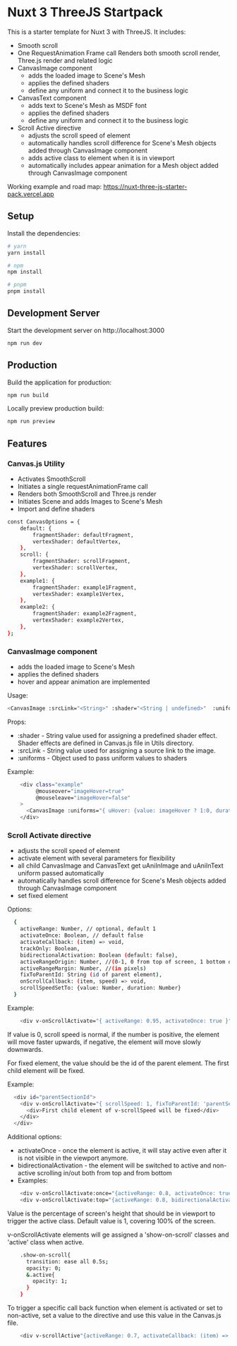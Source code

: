 # Nuxt 3 ThreeJS Startpack

This is a starter template for Nuxt 3 with ThreeJS. It includes:

- Smooth scroll
- One RequestAnimation Frame call Renders both smooth scroll render, Three.js render and related logic
- CanvasImage component
  - adds the loaded image to Scene's Mesh
  - applies the defined shaders
  - define any uniform and connect it to the business logic
- CanvasText component
  - adds text to Scene's Mesh as MSDF font
  - applies the defined shaders
  - define any uniform and connect it to the business logic
- Scroll Active directive
  - adjusts the scroll speed of element
  - automatically handles scroll difference for Scene's Mesh objects added through CanvasImage component
  - adds active class to element when it is in viewport
  - automatically includes appear animation for a Mesh object added through CanvasImage component

Working example and road map: https://nuxt-three-js-starter-pack.vercel.app

## Setup

Install the dependencies:

```bash
# yarn
yarn install

# npm
npm install

# pnpm
pnpm install
```

## Development Server

Start the development server on http://localhost:3000

```bash
npm run dev
```

## Production

Build the application for production:

```bash
npm run build
```

Locally preview production build:

```bash
npm run preview
```

## Features

### Canvas.js Utility

- Activates SmoothScroll
- Initiates a single requestAnimationFrame call
- Renders both SmoothScroll and Three.js render
- Initiates Scene and adds Images to Scene's Mesh
- Import and define shaders

```bash
const CanvasOptions = {
    default: {
        fragmentShader: defaultFragment,
        vertexShader: defaultVertex,
    },
    scroll: {
        fragmentShader: scrollFragment,
        vertexShader: scrollVertex,
    },
    example1: {
        fragmentShader: example1Fragment,
        vertexShader: example1Vertex,
    },
    example2: {
        fragmentShader: example2Fragment,
        vertexShader: example2Vertex,
    },
};
```

### CanvasImage component

- adds the loaded image to Scene's Mesh
- applies the defined shaders
- hover and appear animation are implemented

Usage:

```bash
<CanvasImage :srcLink="<String>" :shader="<String | undefined>"  :uniforms="<{uName: {value:Number , duration: Number}}>"  />
```

Props:

- :shader - String value used for assigning a predefined shader effect. Shader effects are defined in Canvas.js file in
  Utils directory.
- :srcLink - String value used for assigning a source link to the image.
- :uniforms - Object used to pass uniform values to shaders

Example:

```bash
    <div class="example"
         @mouseover="imageHover=true"
         @mouseleave="imageHover=false"
    >
      <CanvasImage :uniforms="{ uHover: {value: imageHover ? 1:0, duration: 0.5 }}" :shader="'example1'" :srcLink="'img/example1.jpg'" />
    </div>
```

### Scroll Activate directive

- adjusts the scroll speed of element
- activate element with several parameters for flexibility
- all child CanvasImage and CanvasText get uAniInImage and uAniInText uniform passed automatically
- automatically handles scroll difference for Scene's Mesh objects added through CanvasImage component
- set fixed element

Options:

```bash
  {
    activeRange: Number, // optional, default 1
    activateOnce: Boolean, // default false
    activateCallback: (item) => void,
    trackOnly: Boolean,
    bidirectionalActivation: Boolean (default: false),
    activeRangeOrigin: Number, //(0-1, 0 from top of screen, 1 bottom of the screen)
    activeRangeMargin: Number, //(in pixels)
    fixToParentId: String (id of parent element),
    onScrollCallback: (item, speed) => void,
    scrollSpeedSetTo: {value: Number, duration: Number}
  }
```

Example:

```bash
    <div v-onScrollActivate="{ activeRange: 0.95, activateOnce: true }" ></div>
```

If value is 0, scroll speed is normal, if the number is positive, the element will move faster upwards, if negative, the
element will move slowly downwards.

For fixed element, the value should be the id of the parent element. The first child element will be fixed.

Example:

```bash
  <div id="parentSectionId">
    <div v-onScrollActivate="{ scrollSpeed: 1, fixToParentId: 'parentSectionId' }" >
      <div>First child element of v-scrollSpeed will be fixed</div>
    </div>
  </div>
```

Additional options:

- activateOnce - once the element is active, it will stay active even after it is not visible in the viewport anymore.
- bidirectionalActivation - the element will be switched to active and non-active scrolling in/out both from top and from bottom
- Examples:

```bash
    <div v-onScrollActivate:once="{activeRange: 0.8, activateOnce: true }" ></div>
    <div v-onScrollActivate:top="{activeRange: 0.8, bidirectionalActivation: true }" ></div>
```

Value is the percentage of screen's height that should be in viewport to trigger the active class. Default value is 1,
covering 100% of the screen.

v-onScrollActivate elements will ge assigned a 'show-on-scroll' classes and 'active' class when active.

```bash
    .show-on-scroll{
      transition: ease all 0.5s;
      opacity: 0;
      &.active{
        opacity: 1;
      }
    }
```

To trigger a specific call back function when element is activated or set to non-active, set a value to the directive and use this value in the Canvas.js file.

```bash
    <div v-scrollActive"{activeRange: 0.7, activateCallback: (item) => {console.log('item activated -> ' , item)}}" ></div>
```
